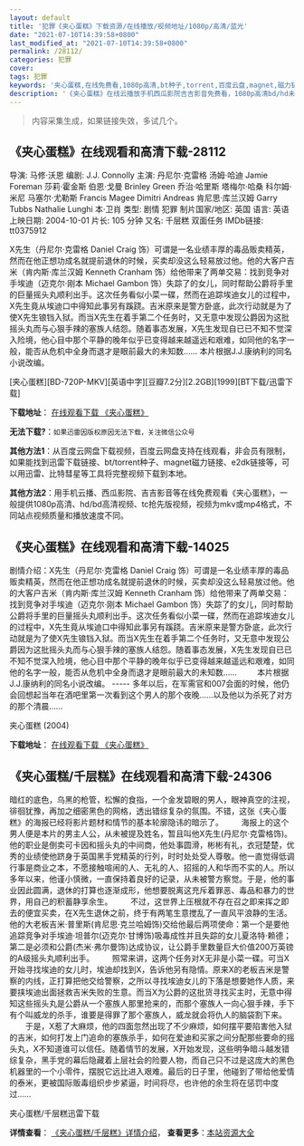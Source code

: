 ```yaml
---
layout: default
title: '犯罪《夹心蛋糕》下载资源/在线播放/视频地址/1080p/高清/蓝光'
date: "2021-07-10T14:39:58+0800"
last_modified_at: "2021-07-10T14:39:58+0800"
permalink: /28112/
categories: 犯罪
cover:
tags: 犯罪
keywords: '夹心蛋糕,在线免费看,1080p高清,bt种子,torrent,百度云盘,magnet,磁力链,迅雷下载资源'
description: '《夹心蛋糕》在线云播放手机西瓜影院吉吉影音免费看，1080p高清bd/hd未删减完整版和tc抢先枪版，mkv/mp4格式，附带bt/torrent种子、magnet/磁力链、百度云盘、网盘资源迅雷下载链接'
---
```


>内容采集生成，如果链接失效，多试几个。


## 《夹心蛋糕》在线观看和高清下载-28112

导演: 马修·沃恩 编剧: J.J. Connolly 主演: 丹尼尔·克雷格 汤姆·哈迪 Jamie Foreman 莎莉·霍金斯 伯恩·戈曼 Brinley Green 乔治·哈里斯 塔梅尔·哈桑 科尔姆·米尼 马塞尔·尤勒斯 Francis Magee Dimitri Andreas 肯尼思·库兰汉姆 Garry Tubbs Nathalie Lunghi 本·卫肖 类型: 剧情 犯罪 制片国家/地区: 英国 语言: 英语 上映日期: 2004-10-01 片长: 105 分钟 又名: 千层糕 双面任务 IMDb链接: tt0375912

X先生（丹尼尔·克雷格 Daniel Craig 饰）可谓是一名业绩丰厚的毒品贩卖精英，然而在他正想功成名就提前退休的时候，买卖却没这么轻易放过他。他的大客户吉米（肯内斯·库兰汉姆 Kenneth Cranham 饰）给他带来了两单交易：找到竞争对手埃迪（迈克尔·刚本 Michael Gambon 饰）失踪了的女儿，同时帮助公爵将手里的巨量摇头丸顺利出手。这次任务看似小菜一碟，然而在追踪埃迪女儿的过程中，X先生竟从埃迪口中得知此事另有蹊跷。吉米原来是警方卧底，此次行动就是为了使X先生锒铛入狱。而当X先生在着手第二个任务时，又无意中发现公爵因为这批摇头丸而与心狠手辣的塞族人结怨。随着事态发展，X先生发现自已已不知不觉深入险境，他心目中那个平静的晚年似乎已变得越来越遥远和艰难，如同他的名字一般，能否从危机中全身而退才是眼前最大的未知数…… 本片根据J.J.康纳利的同名小说改编。


[夹心蛋糕][BD-720P-MKV][英语中字][豆瓣7.2分][2.2GB][1999][BT下载/迅雷下载]

**下载地址**： [在线观看下载 《夹心蛋糕》](https://www.btdx8.com/torrent/layer_cake_2004.html) 


**无法下载?**：`如果迅雷因版权原因无法下载，关注微信公众号 `

**其他方法1**：从百度云网盘下载视频，百度云网盘支持在线观看，非会员有限制，如果能找到迅雷下载链接、bt/torrent种子、magnet磁力链接、e2dk链接等，可以用迅雷、比特彗星等工具将完整视频下载到本地。

**其他方法2**：用手机云播、西瓜影院、吉吉影音等在线免费观看《夹心蛋糕》，一般提供1080p高清、hd/bd高清视频、tc抢先版视频，视频为mkv或mp4格式，不同站点视频质量和播放速度不同。


## 《夹心蛋糕》在线观看和高清下载-14025

剧情介绍：X先生（丹尼尔·克雷格 Daniel Craig 饰）可谓是一名业绩丰厚的毒品贩卖精英，然而在他正想功成名就提前退休的时候，买卖却没这么轻易放过他。他的大客户吉米（肯内斯·库兰汉姆 Kenneth Cranham 饰）给他带来了两单交易：找到竞争对手埃迪（迈克尔·刚本 Michael Gambon 饰）失踪了的女儿，同时帮助公爵将手里的巨量摇头丸顺利出手。这次任务看似小菜一碟，然而在追踪埃迪女儿的过程中，X先生竟从埃迪口中得知此事另有蹊跷。吉米原来是警方卧底，此次行动就是为了使X先生锒铛入狱。而当X先生在着手第二个任务时，又无意中发现公爵因为这批摇头丸而与心狠手辣的塞族人结怨。随着事态发展，X先生发现自已已不知不觉深入险境，他心目中那个平静的晚年似乎已变得越来越遥远和艰难，如同他的名字一般，能否从危机中全身而退才是眼前最大的未知数……  　　本片根据J.J.康纳利的同名小说改编。 ----- 多年以后，在军需官和007会面的时候，他仍会回想起当年在酒吧里第一次看到这个男人的那个夜晚……以及他以为杀死了对方的那个清晨……


夹心蛋糕 (2004)

**下载地址**： [在线观看下载 《夹心蛋糕》](https://www.btbtdy.me/btdy/dy5470.html) 


## 《夹心蛋糕/千层糕》在线观看和高清下载-24306

暗红的底色，乌黑的枪管，松懈的食指，一个金发碧眼的男人，眼神真空的注视，徘徊犹豫，再加之细密黑色的网格，透出错综复杂的氛围。不错，这张《夹心蛋糕》的海报已经将影片题材和情节的基本轮廓隐讳的暗示了。 　　海报上的这个男人便是本片的男主人公，从未被提及姓名，暂且叫他X先生(丹尼尔&middot;克雷格饰)。他的职业是倒卖可卡因和摇头丸的中间商，他处事圆滑，彬彬有礼，衣冠楚楚，优秀的业绩使他跻身于英国黑手党精英的行列，时时处处受人尊敬。他一直觉得低调行事是商业之本，不愿接触喧闹的人、无礼的人、招摇的人和华而不实的人。所以多年以来，他谨小慎微，一直保持着良好的记录，从未被警方察觉。于是，他的事业因此圆满，退休的打算也逐渐成形，他想要脱离这充斥着罪恶、毒品和暴力的世界，用自己的积蓄静享余生。 　　不过，这世界上压根就不存在召之即来挥之即去的便宜买卖，在X先生退休之前，终于有两笔生意搅乱了一直风平浪静的生活。他的大老板吉米·普里斯(肯尼思&middot;克兰哈姆饰)交给他最后两项使命：第一个是要他追踪竞争对手埃迪·坦普尔(迈克尔&middot;甘博饰)吸毒成性并且失踪的女儿夏洛特&middot;赖德；第二是必须和公爵(杰米·弗尔曼饰)达成协议，让公爵手里数量巨大价值200万英镑的A级摇头丸顺利出手。 　　照常来讲，这两个任务对X无非是小菜一碟。可当X开始寻找埃迪的女儿时，埃迪却找到X，告诉他另有隐情。原来X的老板吉米是警察的内线，正打算把他交给警察，之所以寻找埃迪女儿的下落是想要她作人质，来要挟埃迪出面拯救吉米失败的生意。而当X为公爵的这批货寻找买主时，无意中得知这些摇头丸是公爵从一个塞族人那里抢来的，而那个塞族人一向心狠手辣，手下有个叫威龙的杀手，谁要是得罪了那个塞族人，威龙就会将仇人的脑袋割下来。 　　于是，X惹了大麻烦，他的四面忽然出现了不少麻烦，如何摆平要陷害他入狱的吉米，如何打发上门追命的塞族杀手，如何在爱迪和买家之间分配那些要命的摇头丸，X不知道谁可以信任。随着情节的发展，X开始发现，这些明争暗斗越发错综复杂，黑手党的幕后隐藏着上层社会的险要人物，而自己只不过是这庞大的黑色机器里的一个小零件，摆脱它远比进入艰难。最后的日子里，他碰到了带给他爱情的泰米，更被国际贩毒组织步步紧逼，时间将尽，也许他的余生将在惩罚中度过……


夹心蛋糕/千层糕迅雷下载

**详情查看**： [《夹心蛋糕/千层糕》详情介绍](/movie/24306/)， **查看更多**：[本站资源大全](/movie/t/all/)

